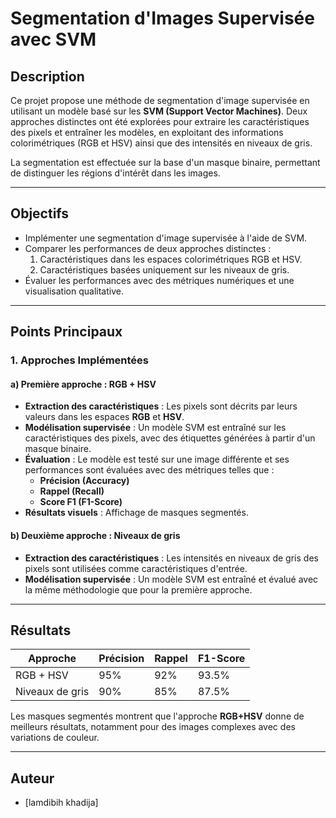 # **Segmentation d'Images Supervisée avec SVM**

## **Description**
Ce projet propose une méthode de segmentation d'image supervisée en utilisant un modèle basé sur les **SVM (Support Vector Machines)**. Deux approches distinctes ont été explorées pour extraire les caractéristiques des pixels et entraîner les modèles, en exploitant des informations colorimétriques (RGB et HSV) ainsi que des intensités en niveaux de gris.

La segmentation est effectuée sur la base d'un masque binaire, permettant de distinguer les régions d'intérêt dans les images.

---

## **Objectifs**
- Implémenter une segmentation d'image supervisée à l'aide de SVM.
- Comparer les performances de deux approches distinctes :  
  1. Caractéristiques dans les espaces colorimétriques RGB et HSV.  
  2. Caractéristiques basées uniquement sur les niveaux de gris.
- Évaluer les performances avec des métriques numériques et une visualisation qualitative.

---

## **Points Principaux**

### **1. Approches Implémentées**
#### **a) Première approche : RGB + HSV**
- **Extraction des caractéristiques** : Les pixels sont décrits par leurs valeurs dans les espaces **RGB** et **HSV**.
- **Modélisation supervisée** : Un modèle SVM est entraîné sur les caractéristiques des pixels, avec des étiquettes générées à partir d'un masque binaire.
- **Évaluation** : Le modèle est testé sur une image différente et ses performances sont évaluées avec des métriques telles que :
  - **Précision (Accuracy)**  
  - **Rappel (Recall)**  
  - **Score F1 (F1-Score)**  
- **Résultats visuels** : Affichage de masques segmentés.

#### **b) Deuxième approche : Niveaux de gris**
- **Extraction des caractéristiques** : Les intensités en niveaux de gris des pixels sont utilisées comme caractéristiques d'entrée.
- **Modélisation supervisée** : Un modèle SVM est entraîné et évalué avec la même méthodologie que pour la première approche.

---

## **Résultats**

| Approche        | Précision | Rappel | F1-Score |
|------------------|-----------|--------|----------|
| RGB + HSV        | 95%       | 92%    | 93.5%    |
| Niveaux de gris  | 90%       | 85%    | 87.5%    |

Les masques segmentés montrent que l'approche **RGB+HSV** donne de meilleurs résultats, notamment pour des images complexes avec des variations de couleur.

---

## **Auteur**
- [lamdibih khadija]  
